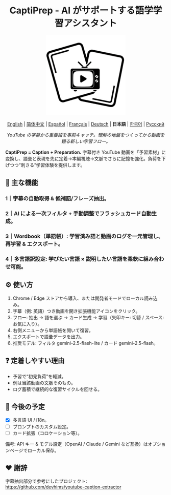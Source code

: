 <h1 align="center">
  <strong>CaptiPrep - AI がサポートする語学学習アシスタント</strong>
</h1>

<p align="center">
  <a href="https://github.com/jeanchristophe13v/CaptiPrep">
    <img src="icon.png?raw=true" alt="CaptiPrep アイコン" width="250" />
  </a>
</p>

<p align="center">
 <a href="README.md">English</a> | <a href="README.zh_CN.md">简体中文</a> | <a href="README.es.md">Español</a> | <a href="README.fr.md">Français</a> | <a href="README.de.md">Deutsch</a> | <b>日本語</b> | <a href="README.ko.md">한국어</a> | <a href="README.ru.md">Русский</a>
</p>

<p align="center"><em>YouTube の字幕から重要語を事前キャッチ。理解の地盤をつくってから動画を観る新しい学習フロー。</em></p>

**CaptiPrep = Caption + Preparation.** 字幕付き YouTube 動画を「予習素材」に変換し、語彙と表現を先に定着→本編視聴→文脈でさらに記憶を強化。負荷を下げつつ“刺さる”学習体験を提供します。

## 🤔 主な機能
### 1｜字幕の自動取得 & 候補語/フレーズ抽出。
### 2｜AI による一次フィルタ + 手動調整でフラッシュカード自動生成。
### 3｜Wordbook（単語帳）: 学習済み語と動画のログを一元管理し、再学習 & エクスポート。
### 4｜多言語訳設定: 学びたい言語 × 説明したい言語を柔軟に組み合わせ可能。

## ⚙️ 使い方
1. Chrome / Edge ストアから導入、または開発者モードでローカル読み込み。
2. 字幕（例: 英語）つき動画を開き拡張機能アイコンをクリック。
3. フロー: 抽出 → 語を選ぶ → カード生成 → 学習（矢印キー: 切替 / スペース: お気に入り）。
4. 右側メニューから単語帳を開いて復習。
5. エクスポートで語彙データを出力。
6. 推奨モデル: フィルタ gemini-2.5-flash-lite / カード gemini-2.5-flash。

## ❓ 定着しやすい理由
- 予習で“初見負荷”を軽減。
- 例は当該動画の文脈そのもの。
- ログ蓄積で継続的な復習サイクルを回せる。

## 🧾 今後の予定
- [x] 多言語 UI / i18n。
- [ ] プロンプトのカスタム設定。
- [ ] カード拡張（コロケーション等）。

備考: API キー & モデル設定（OpenAI / Claude / Gemini など互換）はオプションページでローカル保存。

## ❤️ 謝辞
字幕抽出部分で参考にしたプロジェクト:
https://github.com/devhims/youtube-caption-extractor
